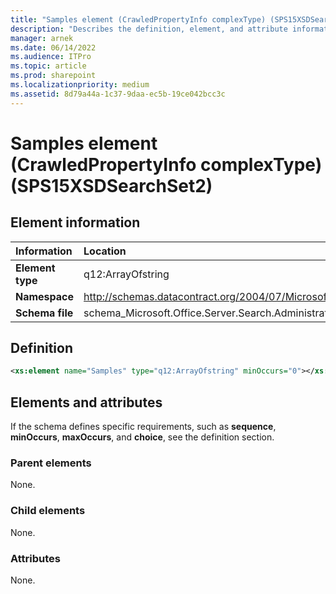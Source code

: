 ```yaml
---
title: "Samples element (CrawledPropertyInfo complexType) (SPS15XSDSearchSet2)"
description: "Describes the definition, element, and attribute information for the Samples element (CrawledPropertyInfo complexType) (SPS15XSDSearchSet2)."
manager: arnek
ms.date: 06/14/2022
ms.audience: ITPro
ms.topic: article
ms.prod: sharepoint
ms.localizationpriority: medium
ms.assetid: 8d79a44a-1c37-9daa-ec5b-19ce042bcc3c
---
```


# Samples element (CrawledPropertyInfo complexType) (SPS15XSDSearchSet2)

 
  
## Element information

| Information | Location |
|:-----|:-----|
|**Element type**|q12:ArrayOfstring|
|**Namespace**|http://schemas.datacontract.org/2004/07/Microsoft.Office.Server.Search.Administration|
|**Schema file**|schema_Microsoft.Office.Server.Search.Administration.xsd|
   
## Definition

```XML
<xs:element name="Samples" type="q12:ArrayOfstring" minOccurs="0"></xs:element>

```

## Elements and attributes

If the schema defines specific requirements, such as **sequence**, **minOccurs**, **maxOccurs**, and **choice**, see the definition section. 
  
### Parent elements

None.
  
### Child elements

None.
  
### Attributes

None.
  

